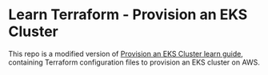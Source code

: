 # Learn Terraform - Provision an EKS Cluster

This repo is a modified version of [Provision an EKS Cluster learn guide](https://learn.hashicorp.com/terraform/kubernetes/provision-eks-cluster), containing
Terraform configuration files to provision an EKS cluster on AWS.
